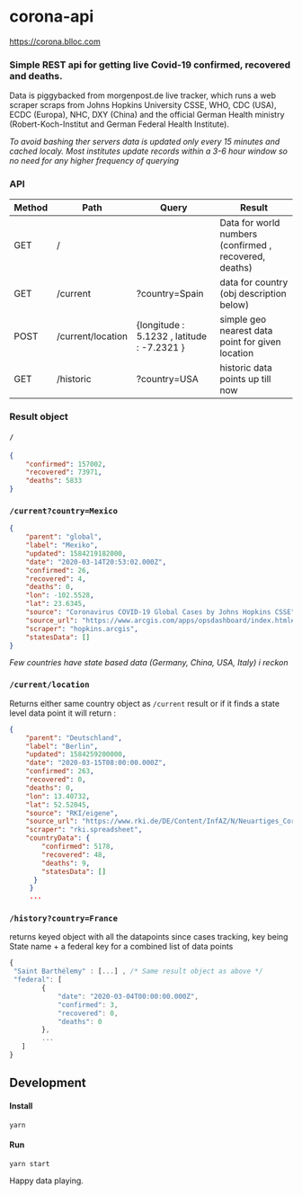 # corona-api
https://corona.blloc.com


### Simple REST api for getting live Covid-19 confirmed, recovered and deaths. 
Data is piggybacked from morgenpost.de live tracker, which runs a web scraper scraps from Johns Hopkins University CSSE, WHO, CDC (USA), ECDC (Europa), NHC, DXY (China) and the official German Health ministry (Robert-Koch-Institut and German Federal Health Institute).

_To avoid bashing ther servers data is updated only every 15 minutes and cached localy. Most institutes update records within a 3-6 hour window so no need for any higher frequency of querying_ 

### API
Method | Path | Query | Result
---- | --- | --- | ---
GET | / | | Data for world numbers (confirmed , recovered, deaths)
GET | /current | ?country=Spain | data for country (obj description below)
POST | /current/location | {longitude : 5.1232 , latitude : -7.2321 } | simple geo nearest data point for given location
GET | /historic | ?country=USA | historic data points up till now |

### Result object

#### ```/``` 
```json
{
    "confirmed": 157002,
    "recovered": 73971,
    "deaths": 5833
}
```

### ```/current?country=Mexico```
```json
{
    "parent": "global",
    "label": "Mexiko",
    "updated": 1584219182000,
    "date": "2020-03-14T20:53:02.000Z",
    "confirmed": 26,
    "recovered": 4,
    "deaths": 0,
    "lon": -102.5528,
    "lat": 23.6345,
    "source": "Coronavirus COVID-19 Global Cases by Johns Hopkins CSSE",
    "source_url": "https://www.arcgis.com/apps/opsdashboard/index.html#/bda7594740fd40299423467b48e9ecf6",
    "scraper": "hopkins.arcgis",
    "statesData": [] 
}
```
_Few countries have state based data (Germany, China, USA, Italy) i reckon_

### ```/current/location```
Returns either same  country object as ```/current``` result or if it finds a state level data point it will return : 
```json
{
    "parent": "Deutschland",
    "label": "Berlin",
    "updated": 1584259200000,
    "date": "2020-03-15T08:00:00.000Z",
    "confirmed": 263,
    "recovered": 0,
    "deaths": 0,
    "lon": 13.40732,
    "lat": 52.52045,
    "source": "RKI/eigene",
    "source_url": "https://www.rki.de/DE/Content/InfAZ/N/Neuartiges_Coronavirus/Fallzahlen.html",
    "scraper": "rki.spreadsheet",
    "countryData": {
        "confirmed": 5178,
        "recovered": 48,
        "deaths": 9,
        "statesData": []
      }
     }
     ...
```
### ```/history?country=France```
returns keyed object with all the datapoints since cases tracking, key being State name + a federal key for a combined list of data points
```javascript 
{
 "Saint Barthélemy" : [...] , /* Same result object as above */
 "federal": [
        {
            "date": "2020-03-04T00:00:00.000Z",
            "confirmed": 3,
            "recovered": 0,
            "deaths": 0
        },
        ...
   ]
}
```
## Development

#### Install 
```
yarn 
```
#### Run
```
yarn start
```

Happy data playing. 
